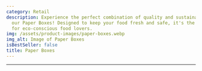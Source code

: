 ```yaml
---
category: Retail
description: Experience the perfect combination of quality and sustainability with
  our Paper Boxes! Designed to keep your food fresh and safe, it's the ideal choice
  for eco-conscious food lovers.
img: /assets/product-images/paper-boxes.webp
img_alt: Image of Paper Boxes
isBestSeller: false
title: Paper Boxes
---
```

---

